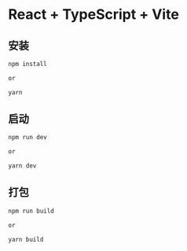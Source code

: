 # React + TypeScript + Vite

## 安装

```bash
npm install

or

yarn
```

## 启动
```bash
npm run dev

or

yarn dev
```

## 打包
```bash
npm run build

or

yarn build
```